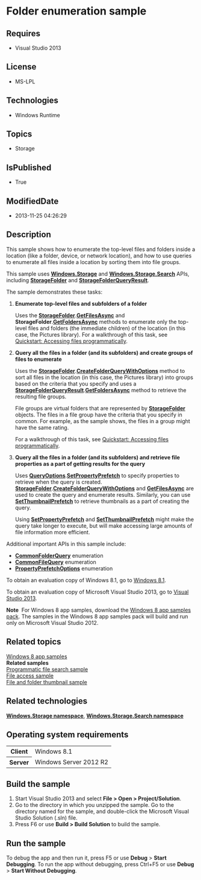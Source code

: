 # Folder enumeration sample
## Requires
* Visual Studio 2013
## License
* MS-LPL
## Technologies
* Windows Runtime
## Topics
* Storage
## IsPublished
* True
## ModifiedDate
* 2013-11-25 04:26:29
## Description

<div id="mainSection">
<p>This sample shows how to enumerate the top-level files and folders inside a location (like a folder, device, or network location), and how to use queries to enumerate all files inside a location by sorting them into file groups.
</p>
<p>This sample uses <a href="http://msdn.microsoft.com/library/windows/apps/br227346">
<b>Windows.Storage</b></a> and <a href="http://msdn.microsoft.com/library/windows/apps/br208106">
<b>Windows.Storage.Search</b></a> APIs, including <a href="http://msdn.microsoft.com/library/windows/apps/br227230">
<b>StorageFolder</b></a> and <a href="http://msdn.microsoft.com/library/windows/apps/br208066">
<b>StorageFolderQueryResult</b></a>.</p>
<p>The sample demonstrates these tasks:</p>
<ol>
<li>
<p><b>Enumerate top-level files and subfolders of a folder</b></p>
<p>Uses the <a href="http://msdn.microsoft.com/library/windows/apps/br227230"><b>StorageFolder</b></a>.<a href="http://msdn.microsoft.com/library/windows/apps/br227273"><b>GetFilesAsync</b></a> and
<b>StorageFolder</b>.<a href="http://msdn.microsoft.com/library/windows/apps/br227279"><b>GetFoldersAsync</b></a> methods to enumerate only the top-level files and folders (the immediate children) of the location (in this case, the Pictures library). For a
 walkthrough of this task, see <a href="http://msdn.microsoft.com/library/windows/apps/jj150596">
Quickstart: Accessing files programmatically</a>.</p>
</li><li>
<p><b>Query all the files in a folder (and its subfolders) and create groups of files to enumerate</b></p>
<p>Uses the <a href="http://msdn.microsoft.com/library/windows/apps/br227230"><b>StorageFolder</b></a>.<a href="http://msdn.microsoft.com/library/windows/apps/br211592"><b>CreateFolderQueryWithOptions</b></a> method to sort all files in the location (in this
 case, the Pictures library) into groups based on the criteria that you specify and uses a
<a href="http://msdn.microsoft.com/library/windows/apps/br208066"><b>StorageFolderQueryResult</b></a>.<a href="http://msdn.microsoft.com/library/windows/apps/br208072"><b>GetFoldersAsync</b></a> method to retrieve the resulting file groups.</p>
<p>File groups are virtual folders that are represented by <a href="http://msdn.microsoft.com/library/windows/apps/br227230">
<b>StorageFolder</b></a> objects. The files in a file group have the criteria that you specify in common. For example, as the sample shows, the files in a group might have the same rating.</p>
<p>For a walkthrough of this task, see <a href="http://msdn.microsoft.com/library/windows/apps/jj150596">
Quickstart: Accessing files programmatically</a>.</p>
</li><li>
<p><b>Query all the files in a folder (and its subfolders) and retrieve file properties as a part of getting results for the query</b></p>
<p>Uses <a href="http://msdn.microsoft.com/library/windows/apps/br207995"><b>QueryOptions</b></a>.<a href="http://msdn.microsoft.com/library/windows/apps/hh973319"><b>SetPropertyPrefetch</b></a> to specify properties to retrieve when the query is created.
<a href="http://msdn.microsoft.com/library/windows/apps/br227230"><b>StorageFolder</b></a>.<a href="http://msdn.microsoft.com/library/windows/apps/br211592"><b>CreateFolderQueryWithOptions</b></a> and
<a href="http://msdn.microsoft.com/library/windows/apps/br227273"><b>GetFilesAsync</b></a> are used to create the query and enumerate results. Similarly, you can use
<a href="http://msdn.microsoft.com/library/windows/apps/hh973320"><b>SetThumbnailPrefetch</b></a> to retrieve thumbnails as a part of creating the query.</p>
<p>Using <a href="http://msdn.microsoft.com/library/windows/apps/hh973319"><b>SetPropertyPrefetch</b></a> and
<a href="http://msdn.microsoft.com/library/windows/apps/hh973320"><b>SetThumbnailPrefetch</b></a> might make the query take longer to execute, but will make accessing large amounts of file information more efficient.</p>
</li></ol>
<p>Additional important APIs in this sample include:</p>
<ul>
<li><a href="http://msdn.microsoft.com/library/windows/apps/br207957"><b>CommonFolderQuery</b></a> enumeration
</li><li><a href="http://msdn.microsoft.com/library/windows/apps/br207956"><b>CommonFileQuery</b></a> enumeration
</li><li><a href="http://msdn.microsoft.com/library/windows/apps/hh973317"><b>PropertyPrefetchOptions</b></a> enumeration
</li></ul>
<p>To obtain an evaluation copy of Windows&nbsp;8.1, go to <a href="http://go.microsoft.com/fwlink/p/?linkid=301696">
Windows&nbsp;8.1</a>.</p>
<p>To obtain an evaluation copy of Microsoft Visual Studio&nbsp;2013, go to <a href="http://go.microsoft.com/fwlink/p/?linkid=301697">
Visual Studio&nbsp;2013</a>.</p>
<p></p>
<p class="note"><b>Note</b>&nbsp;&nbsp;For Windows&nbsp;8 app samples, download the <a href="http://go.microsoft.com/fwlink/p/?LinkId=301698">
Windows&nbsp;8 app samples pack</a>. The samples in the Windows&nbsp;8 app samples pack will build and run only on Microsoft Visual Studio&nbsp;2012.</p>
<p></p>
<h2><a id="related_topics"></a>Related topics</h2>
<dl><dt><a href="http://go.microsoft.com/fwlink/p/?LinkID=227694">Windows 8 app samples</a>
</dt><dt><b>Related samples</b> </dt><dt><a href="http://go.microsoft.com/fwlink/p/?linkid=231532">Programmatic file search sample</a>
</dt><dt><a href=" http://go.microsoft.com/fwlink/p/?linkid=231445">File access sample</a>
</dt><dt><a href="http://go.microsoft.com/fwlink/p/?linkid=231522">File and folder thumbnail sample</a>
</dt></dl>
<h2>Related technologies</h2>
<a href="http://msdn.microsoft.com/library/windows/apps/br227346"><b>Windows.Storage namespace</b></a>,
<a href="http://msdn.microsoft.com/library/windows/apps/br208106"><b>Windows.Storage.Search namespace</b></a>
<h2>Operating system requirements</h2>
<table>
<tbody>
<tr>
<th>Client</th>
<td><dt>Windows&nbsp;8.1 </dt></td>
</tr>
<tr>
<th>Server</th>
<td><dt>Windows Server&nbsp;2012&nbsp;R2 </dt></td>
</tr>
</tbody>
</table>
<h2>Build the sample</h2>
<ol>
<li>Start Visual Studio&nbsp;2013 and select <b>File &gt; Open &gt; Project/Solution</b>.
</li><li>Go to the directory in which you unzipped the sample. Go to the directory named for the sample, and double-click the Microsoft Visual Studio Solution (.sln) file.
</li><li>Press F6 or use <b>Build &gt; Build Solution</b> to build the sample. </li></ol>
<h2>Run the sample</h2>
<p>To debug the app and then run it, press F5 or use <b>Debug</b> &gt; <b>Start Debugging</b>. To run the app without debugging, press Ctrl&#43;F5 or use
<b>Debug</b> &gt; <b>Start Without Debugging</b>.</p>
</div>
